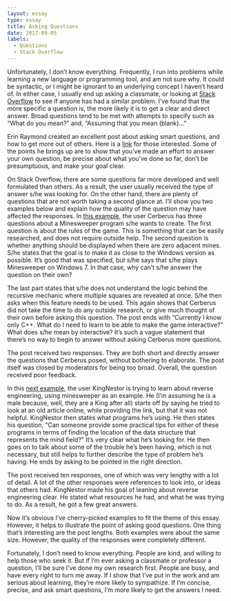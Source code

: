 ```yaml
---
layout: essay
type: essay
title: Asking Questions
date: 2017-09-05
labels:
  - Questions
  - Stack Overflow
---
```


Unfortunately, I don’t know everything. Frequently, I run into problems while learning a new language or programming tool, and am not sure why. It could be syntactic, or I might be ignorant to an underlying concept I haven’t heard of. In either case, I usually end up asking a classmate, or looking at [Stack Overflow](https://stackoverflow.com/questions) to see if anyone has had a similar problem. I’ve found that the more specific a question is, the more likely it is to get a clear and direct answer. Broad questions tend to be met with attempts to specify such as “What do you mean?” and, “Assuming that you mean (blank)…” 

Erin Raymond created an excellent post about asking smart questions, and how to get more out of others. Here is a [link](http://www.catb.org/esr/faqs/smart-questions.html) for those interested. Some of the points he brings up are to show that you’ve made an effort to answer your own question, be precise about what you’ve done so far, don’t be presumptuous, and make your goal clear. 

On Stack Overflow, there are some questions far more developed and well formulated than others. As a result, the user usually received the type of answer s/he was looking for. On the other hand, there are plenty of questions that are not worth taking a second glance at. I’ll show you two examples below and explain how the quality of the question may have affected the responses. 
 In [this example](https://stackoverflow.com/questions/27296278/minesweeper-c?rq=1), the user Cerberus has three questions about a Minesweeper program s/he wants to create. The first question is about the rules of the game. This is something that can be easily researched, and does not require outside help. The second question is whether anything should be displayed when there are zero adjacent mines. S/he states that the goal is to make it as close to the Windows version as possible. It’s good that was specified, but s/he says that s/he plays Minesweeper on Windows 7. In that case, why can’t s/he answer the question on their own? 

The last part states that s/he does not understand the logic behind the recursive mechanic where multiple squares are revealed at once. S/he then asks when this feature needs to be used. This again shows that Cerberus did not take the time to do any outside research, or give much thought of their own before asking this question. 
The post ends with “Currently I know only C++. What do I need to learn to be able to make the game interactive?”  What does s/he mean by interactive? It’s such a vague statement that there’s no way to begin to answer without asking Cerberus more questions.
 
The post received two responses. They are both short and directly answer the questions that Cerberus posed, without bothering to elaborate. The post itself was closed by moderators for being too broad. Overall, the question received poor feedback.

In this [next example](https://stackoverflow.com/questions/931257/how-can-i-find-the-data-structure-that-represents-mine-layout-of-minesweeper-in/1177402#1177402), the user KingNestor is trying to learn about reverse engineering, using minesweeper as an example. He (I’m assuming he is a male because, well, they are a King after all) starts off by saying he tried to look at an old article online, while providing the link, but that it was not helpful. KingNestor then states what programs he’s using. He then states his question, “Can someone provide some practical tips for either of these programs in terms of finding the location of the data structure that represents the mind field?” It’s very clear what he’s looking for. He then goes on to talk about some of the trouble he’s been having, which is not necessary, but still helps to further describe the type of problem he’s having. He ends by asking to be pointed in the right direction. 

The post received ten responses, one of which was very lengthy with a lot of detail. A lot of the other responses were references to look into, or ideas that others had. KingNestor made his goal of leaning about reverse engineering clear. He stated what resources he had, and what he was trying to do. As a result, he got a few great answers.  

Now it’s obvious I’ve cherry-picked examples to fit the theme of this essay. However, it helps to illustrate the point of asking good questions. One thing that’s interesting are the post lengths. Both examples were about the same size. However, the quality of the responses were completely different. 

Fortunately, I don’t need to know everything. People are kind, and willing to help those who seek it. But if I’m ever asking a classmate or professor a question, I’ll be sure I’ve done my own research first. People are busy, and have every right to turn me away. If I show that I’ve put in the work and am serious about learning, they’re more likely to sympathize. If I’m concise, precise, and ask smart questions, I’m more likely to get the answers I need. 

